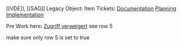 [[VDE]], [[SAG]]
Legacy Object: Item
Tickets:
[Documentation](https://sagdigital.atlassian.net/browse/PYTHIA-1146)
[Planning](https://sagdigital.atlassian.net/browse/PYTHIA-1160)
[Implementation](https://sagdigital.atlassian.net/browse/PYTHIA-1174)

Pre Work here:
[Zugriff verweigert](https://docs.google.com/spreadsheets/d/1WF20dwBxi2fDgYraYMLWtUHIsRoY5PubNSA8Bh0ChA4/edit?gid=317697876#gid=317697876)
see row 5

make sure only row 5 is set to true

